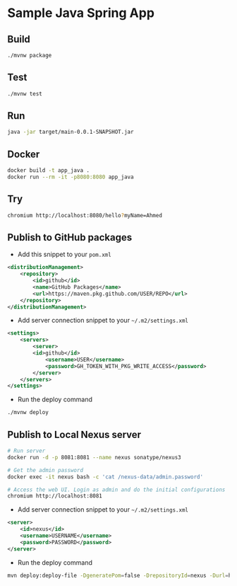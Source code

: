 # Sample Java Spring App

## Build

```bash
./mvnw package
```

## Test

```bash
./mvnw test
```

## Run

```bash
java -jar target/main-0.0.1-SNAPSHOT.jar
```

## Docker

```bash
docker build -t app_java .
docker run --rm -it -p8080:8080 app_java
```

## Try

```bash
chromium http://localhost:8080/hello?myName=Ahmed
```

## Publish to GitHub packages

- Add this snippet to your `pom.xml`

```xml
<distributionManagement>
    <repository>
        <id>github</id>
        <name>GitHub Packages</name>
        <url>https://maven.pkg.github.com/USER/REPO</url>
    </repository>
</distributionManagement>
```

- Add server connection snippet to your `~/.m2/settings.xml`

```xml
<settings>
    <servers>
        <server>
        <id>github</id>
            <username>USER</username>
            <password>GH_TOKEN_WITH_PKG_WRITE_ACCESS</password>
        </server>
    </servers>
</settings>
```

- Run the deploy command

```bash
./mvnw deploy
```

## Publish to Local Nexus server

```bash
# Run server
docker run -d -p 8081:8081 --name nexus sonatype/nexus3

# Get the admin password
docker exec -it nexus bash -c 'cat /nexus-data/admin.password' 

# Access the web UI. Login as admin and do the initial configurations
chromium http://localhost:8081

```

- Add server connection snippet to your `~/.m2/settings.xml`

```xml
<server>
    <id>nexus</id>
    <username>USERNAME</username>
    <password>PASSWORD</password>
</server>
```

- Run the deploy command

```bash
mvn deploy:deploy-file -DgeneratePom=false -DrepositoryId=nexus -Durl=http://localhost:8081/repository/maven-snapshots -DpomFile=pom.xml -Dfile=target/main-0.0.1-SNAPSHOT.jar
```
